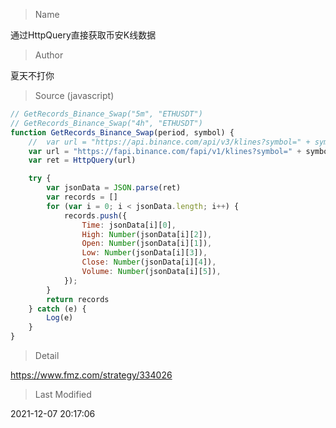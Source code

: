 
> Name

通过HttpQuery直接获取币安K线数据

> Author

夏天不打你





> Source (javascript)

``` javascript
// GetRecords_Binance_Swap("5m", "ETHUSDT")
// GetRecords_Binance_Swap("4h", "ETHUSDT")
function GetRecords_Binance_Swap(period, symbol) {
    //  var url = "https://api.binance.com/api/v3/klines?symbol=" + symbol + "&interval=" + period    // 现货
    var url = "https://fapi.binance.com/fapi/v1/klines?symbol=" + symbol + "&interval=" + period       //  U本位永续
    var ret = HttpQuery(url)

    try {
        var jsonData = JSON.parse(ret)
        var records = []
        for (var i = 0; i < jsonData.length; i++) {
            records.push({
                Time: jsonData[i][0],
                High: Number(jsonData[i][2]),
                Open: Number(jsonData[i][1]),
                Low: Number(jsonData[i][3]),
                Close: Number(jsonData[i][4]),
                Volume: Number(jsonData[i][5]),
            });
        }
        return records
    } catch (e) {
        Log(e)
    }
}
```

> Detail

https://www.fmz.com/strategy/334026

> Last Modified

2021-12-07 20:17:06
